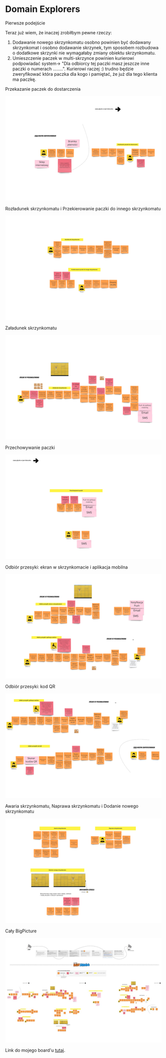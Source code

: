 # Domain Explorers
Pierwsze podejście

Teraz już wiem, że inaczej zrobiłbym pewne rzeczy:
1. Dodawanie nowego skrzynkomatu osobno powinien być dodawany skrzynkomat i osobno dodawanie skrzynek, tym sposobem rozbudowa o dodatkowe skrzynki nie wymagałaby zmiany obiektu skrzynkomatu.
2. Umieszczenie paczek w multi-skrzynce powinien kurierowi podpowiadać system-> "Dla odbiorcy tej paczki masz jeszcze inne paczki o numerach ........". Kurierowi raczej :) trudno będzie zweryfikować która paczka dla kogo i pamiętać, że już dla tego klienta ma paczkę.

Przekazanie paczek do dostarczenia

![Zdjęcie1](images/Marek-EventStorming-DomainExplorers1m.jpg)

Rozładunek skrzynkomatu i Przekierowanie paczki do innego skrzynkomatu

![Zdjęcie2](images/Marek-EventStorming-DomainExplorers2m.jpg)

Załadunek skrzynkomatu

![Zdjęcie3](images/Marek-EventStorming-DomainExplorers3m.jpg)

Przechowywanie paczki

![Zdjęcie4](images/Marek-EventStorming-DomainExplorers4m.jpg)

Odbiór przesyki: ekran w skrzynkomacie i aplikacja mobilna

![Zdjęcie5](images/Marek-EventStorming-DomainExplorers5m.jpg)

Odbiór przesyki: kod QR

![Zdjęcie6](images/Marek-EventStorming-DomainExplorers6m.jpg)

Awaria skrzynkomatu, Naprawa skrzynkomatu i Dodanie nowego skrzynkomatu

![Zdjęcie7](images/Marek-EventStorming-DomainExplorers7m.jpg)

Cały BigPicture

![Zdjęcie1](images/EventStormingDomainExplorers_calosc.jpg)


Link do mojego board'u [tutaj](https://miro.com/app/board/o9J_lVufS6A=/). 